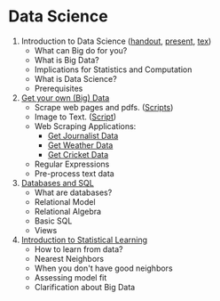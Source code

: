 Data Science
============

 1. Introduction to Data Science ([handout](https://github.com/soodoku/data-science/blob/master/ds1_handout_web.pdf), [present](https://github.com/soodoku/data-science/blob/master/ds1_present_web.pdf), [tex](https://github.com/soodoku/data-science/blob/master/ds1_present_web.pdf))
     - What can Big do for you? 
     - What is Big Data? 
     - Implications for Statistics and Computation 
     - What is Data Science? 
     - Prerequisites
 2. [Get your own (Big) Data](https://github.com/soodoku/data-science/blob/master/ds2_web.pdf)
     - Scrape web pages and pdfs. ([Scripts](https://github.com/soodoku/python-workshop)) 
     - Image to Text. ([Script](https://github.com/soodoku/image-to-text))
     - Web Scraping Applications:
         - [Get Journalist Data](https://github.com/soodoku/get-journalist-data)
         - [Get Weather Data](https://github.com/soodoku/get-weather-data)
         - [Get Cricket Data](https://github.com/soodoku/get-cricket-data)
     - Regular Expressions
     - Pre-process text data
 3. [Databases and SQL](https://github.com/soodoku/data-science/blob/master/ds3_web.pdf)
     - What are databases? 
     - Relational Model
     - Relational Algebra
     - Basic SQL
     - Views
 4. [Introduction to Statistical Learning](https://github.com/soodoku/data-science/blob/master/ds4_web.pdf)
     - How to learn from data? 
     - Nearest Neighbors
     - When you don't have good neighbors
     - Assessing model fit
     - Clarification about Big Data
